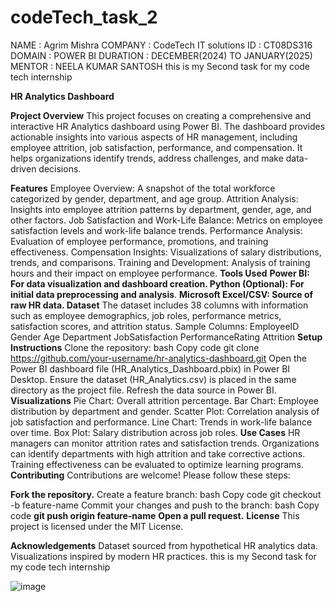 # codeTech_task_2

NAME : Agrim Mishra 
COMPANY : CodeTech IT solutions 
ID : CT08DS316 
DOMAIN : POWER BI 
DURATION : DECEMBER(2024) TO JANUARY(2025) 
MENTOR : NEELA KUMAR SANTOSH 
this is my Second task for my code tech internship


**HR Analytics Dashboard**

**Project Overview**
This project focuses on creating a comprehensive and interactive HR Analytics dashboard using Power BI. The dashboard provides actionable insights into various aspects of HR management, including employee attrition, job satisfaction, performance, and compensation. It helps organizations identify trends, address challenges, and make data-driven decisions.

**Features**
Employee Overview: A snapshot of the total workforce categorized by gender, department, and age group.
Attrition Analysis: Insights into employee attrition patterns by department, gender, age, and other factors.
Job Satisfaction and Work-Life Balance: Metrics on employee satisfaction levels and work-life balance trends.
Performance Analysis: Evaluation of employee performance, promotions, and training effectiveness.
Compensation Insights: Visualizations of salary distributions, trends, and comparisons.
Training and Development: Analysis of training hours and their impact on employee performance.
**Tools Used**
**Power BI: For data visualization and dashboard creation.
Python (Optional): For initial data preprocessing and analysis**.
**Microsoft Excel/CSV: Source of raw HR data.
Dataset**
The dataset includes 38 columns with information such as employee demographics, job roles, performance metrics, satisfaction scores, and attrition status.
Sample Columns:
EmployeeID
Gender
Age
Department
JobSatisfaction
PerformanceRating
Attrition
**Setup Instructions**
Clone the repository:
bash
Copy code
git clone https://github.com/your-username/hr-analytics-dashboard.git
Open the Power BI dashboard file (HR_Analytics_Dashboard.pbix) in Power BI Desktop.
Ensure the dataset (HR_Analytics.csv) is placed in the same directory as the project file.
Refresh the data source in Power BI.
**Visualizations**
Pie Chart: Overall attrition percentage.
Bar Chart: Employee distribution by department and gender.
Scatter Plot: Correlation analysis of job satisfaction and performance.
Line Chart: Trends in work-life balance over time.
Box Plot: Salary distribution across job roles.
**Use Cases**
HR managers can monitor attrition rates and satisfaction trends.
Organizations can identify departments with high attrition and take corrective actions.
Training effectiveness can be evaluated to optimize learning programs.
**Contributing**
Contributions are welcome! Please follow these steps:

**Fork the repository.**
Create a feature branch:
bash
Copy code
git checkout -b feature-name
Commit your changes and push to the branch:
bash
Copy code
**git push origin feature-name**
**Open a pull request.**
**License**
This project is licensed under the MIT License.

**Acknowledgements**
Dataset sourced from hypothetical HR analytics data.
Visualizations inspired by modern HR practices.
this is my Second task for my code tech internship

![image](https://github.com/user-attachments/assets/d5fefb6c-557c-4347-8286-1db62c1f6d5e)




